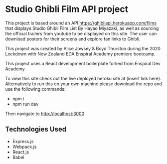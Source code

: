 # Studio Ghibli Film API project

This project is based around an API <https://ghibliapi.herokuapp.com/films> that displays Studio Ghibli Film List By Hayao Miyazaki,  as well as sourcing the official trailers from youtube to be displayed on this site. The user can download posters for their screens and explore fan links to Ghibli.

This project was created by Alice Jowsey & Boyd Thurston during the 2020 Lockdown with New Zealand EDA Enspiral Academy premiere bootcamp.

This project uses a React development boilerplate forked from Enspiral Dev Academy. 

To view this site check out the live deployed heroku site at (insert link here). Alternatively to run this on your own machine please download the repo and use the following commands:

- npm i
- npm run dev 

Then navigate to <http://localhost:3000>

## Technologies Used

- Express.js
- Webpack.js
- React.js
- Babel

